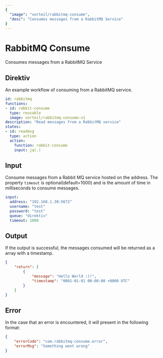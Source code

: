 ```yaml
---
{
  "image": "vorteil/rabbitmq-consume",
  "desc": "Consumes messages from a RabbitMQ Service"
}
---
```


# RabbitMQ Consume

Consumes messages from a RabbitMQ Service

## Direktiv

An example workflow of consuming from a RabbitMQ service.

```yaml
id: rabbitmq
functions:
- id: rabbit-consume
  type: reusable
  image: vorteil/rabbitmq-consume:v1
description: "Read messages from a RabbitMQ service"
states:
- id: readmsg
  type: action
  action:
    function: rabbit-consume
    input: jq(.)
```

## Input

Consume messages from a Rabbit MQ service hosted on the address. The property `timeout` is optional(default=1000) and is the amount of time in milliseconds to consume messages.

```yaml
input:
  address: "192.168.1.30:5672"
  username: "test"
  password: "test"
  queue: "direktiv"
  timeout: 1000
```

## Output

If the output is successful, the messages consumed will be returned as a array with a timestamp.

```json
{
	"return": [
		{
			"message": "Hello World :)!",
			"timestamp": "0001-01-01 00:00:00 +0000 UTC"
		}
	]
}
```


## Error

In the case that an error is encountered, it will present in the following format:

```json
{
    "errorCode": "com.rabbitmq-consume.error",
    "errorMsg": "Something went wrong"
}
```
